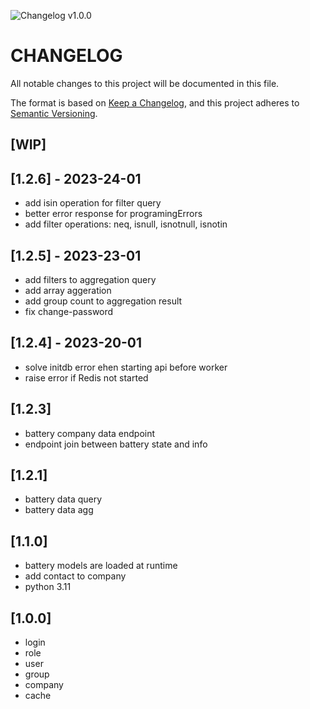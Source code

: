 ![Changelog v1.0.0](https://img.shields.io/badge/CHANGELOG-v1.0.0-orange)
# CHANGELOG

All notable changes to this project will be documented in this file.

The format is based on [Keep a Changelog](https://keepachangelog.com/en/1.0.0/),
and this project adheres to [Semantic Versioning](https://semver.org/spec/v2.0.0.html).

## [WIP]

## [1.2.6] - 2023-24-01

- add isin operation for filter query
- better error response for programingErrors
- add filter operations: neq, isnull, isnotnull, isnotin

## [1.2.5] - 2023-23-01

- add filters to aggregation query
- add array aggeration
- add group count to aggregation result
- fix change-password

## [1.2.4] - 2023-20-01

- solve initdb error ehen starting api before worker
- raise error if Redis not started

## [1.2.3]

- battery company data endpoint
- endpoint join between battery state and info

## [1.2.1]

- battery data query
- battery data agg

## [1.1.0]

- battery models are loaded at runtime
- add contact to company
- python 3.11

## [1.0.0]

- login
- role
- user
- group
- company
- cache
